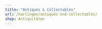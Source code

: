 ```yaml
---
title: "Antiques & Collectables"
url: /harlingen/antiques-und-collectables/
shop: Antiquitäten
---
```

